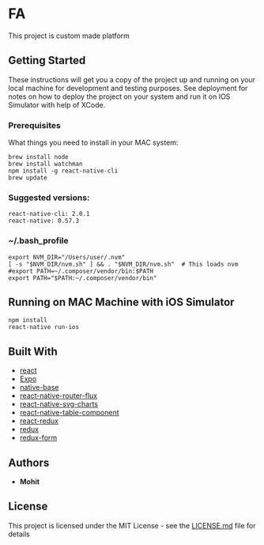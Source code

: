 # FA 

This project is custom made platform

## Getting Started

These instructions will get you a copy of the project up and running on your local machine for development and testing purposes. See deployment for notes on how to deploy the project on your system and run it on IOS Simulator with help of XCode.

### Prerequisites

What things you need to install in your MAC system:

```
brew install node
brew install watchman
npm install -g react-native-cli
brew update
```

### Suggested versions:

```
react-native-cli: 2.0.1
react-native: 0.57.3
```

### ~/.bash_profile

```
export NVM_DIR="/Users/user/.nvm"
[ -s "$NVM_DIR/nvm.sh" ] && . "$NVM_DIR/nvm.sh"  # This loads nvm
#export PATH=~/.composer/vendor/bin:$PATH
export PATH="$PATH:~/.composer/vendor/bin"
```

## Running on MAC Machine with iOS Simulator

```
npm install
react-native run-ios
```

## Built With

* [react](https://www.npmjs.com/package/react)
* [Expo](https://www.npmjs.com/package/expo)
* [native-base](https://www.npmjs.com/package/native-base)
* [react-native-router-flux](https://www.npmjs.com/package/react-native-router-flux)
* [react-native-svg-charts](https://www.npmjs.com/package/react-native-svg-charts)
* [react-native-table-component](https://www.npmjs.com/package/react-native-table-component)
* [react-redux](https://www.npmjs.com/package/react-redux)
* [redux](https://www.npmjs.com/package/redux)
* [redux-form](https://www.npmjs.com/package/redux-form)

## Authors

* **Mohit**

## License

This project is licensed under the MIT License - see the [LICENSE.md](LICENSE.md) file for details
